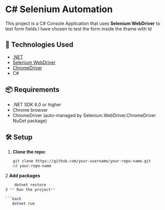 # C# Selenium Automation

This project is a C# Console Application that uses **Selenium WebDriver** to test form fields.I have chosen to test the form inside the iframe with Id

## 🚀 Technologies Used

- [.NET](https://dotnet.microsoft.com/)
- [Selenium WebDriver](https://www.selenium.dev/)
- [ChromeDriver](https://sites.google.com/a/chromium.org/chromedriver/)
- C#

## 📦 Requirements

- .NET SDK 6.0 or higher
- Chrome browser
- ChromeDriver (auto-managed by Selenium.WebDriver.ChromeDriver NuGet package)

## 🛠 Setup

1. **Clone the repo:**

   ```bash
   git clone https://github.com/your-username/your-repo-name.git
   cd your-repo-name
2 **Add packages**

  ``` bash
      dotnet restore
3 ** Run the project**

  ```bash
     dotnet run
